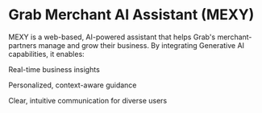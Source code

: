 # Grab Merchant AI Assistant (MEXY)

MEXY is a web-based, AI-powered assistant that helps Grab's merchant-partners manage and grow their business. By integrating Generative AI capabilities, it enables:

Real-time business insights

Personalized, context-aware guidance

Clear, intuitive communication for diverse users
